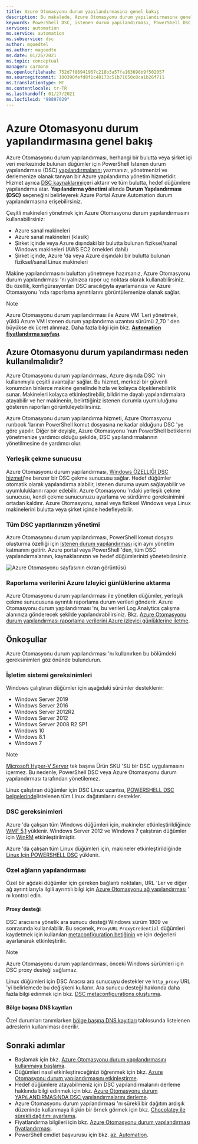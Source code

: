 ```yaml
---
title: Azure Otomasyonu durum yapılandırmasına genel bakış
description: Bu makalede, Azure Otomasyonu durum yapılandırmasına genel bakış sunulmaktadır.
keywords: PowerShell DSC, istenen durum yapılandırması, PowerShell DSC Azure
services: automation
ms.service: automation
ms.subservice: dsc
author: mgoedtel
ms.author: magoedte
ms.date: 01/26/2021
ms.topic: conceptual
manager: carmonm
ms.openlocfilehash: 752d7f86941967c218b3a57fa163698b9f502057
ms.sourcegitcommit: 100390fefd8f1c48173c51b71650c8ca1b26f711
ms.translationtype: MT
ms.contentlocale: tr-TR
ms.lasthandoff: 01/27/2021
ms.locfileid: "98897029"
---
```

# <a name="azure-automation-state-configuration-overview"></a>Azure Otomasyonu durum yapılandırmasına genel bakış

Azure Otomasyonu durum yapılandırması, herhangi bir bulutta veya şirket içi veri merkezinde bulunan düğümler için PowerShell Istenen durum yapılandırması (DSC) [yapılandırmalarını](/powershell/scripting/dsc/configurations/configurations) yazmanızı, yönetmenizi ve derlemenize olanak tanıyan bir Azure yapılandırma yönetim hizmetidir. Hizmet ayrıca [DSC kaynaklarını](/powershell/scripting/dsc/resources/resources)içeri aktarır ve tüm bulutta, hedef düğümlere yapılandırma atar. **Yapılandırma yönetimi** altında **Durum Yapılandırması (DSC)** seçeneğini belirleyerek Azure Portal Azure Automation durum yapılandırmasına erişebilirsiniz.

Çeşitli makineleri yönetmek için Azure Otomasyonu durum yapılandırmasını kullanabilirsiniz:

- Azure sanal makineleri
- Azure sanal makineleri (klasik)
- Şirket içinde veya Azure dışındaki bir bulutta bulunan fiziksel/sanal Windows makineleri (AWS EC2 örnekleri dahil)
- Şirket içinde, Azure 'da veya Azure dışındaki bir bulutta bulunan fiziksel/sanal Linux makineleri

Makine yapılandırmasını buluttan yönetmeye hazırsanız, Azure Otomasyonu durum yapılandırması 'nı yalnızca rapor uç noktası olarak kullanabilirsiniz. Bu özellik, konfigürasyonları DSC aracılığıyla ayarlamanıza ve Azure Otomasyonu 'nda raporlama ayrıntılarını görüntülemenize olanak sağlar.

> [!NOTE]
> Azure Otomasyonu durum yapılandırması ile Azure VM 'Leri yönetmek, yüklü Azure VM Istenen durum yapılandırma uzantısı sürümü 2,70 ' den büyükse ek ücret alınmaz. Daha fazla bilgi için bkz. [**Automation fiyatlandırma sayfası**](https://azure.microsoft.com/pricing/details/automation/).

## <a name="why-use-azure-automation-state-configuration"></a>Azure Otomasyonu durum yapılandırması neden kullanılmalıdır?

Azure Otomasyonu durum yapılandırması, Azure dışında DSC 'nin kullanımıyla çeşitli avantajlar sağlar. Bu hizmet, merkezi bir güvenli konumdan binlerce makine genelinde hızla ve kolayca ölçeklenebilirlik sunar. Makineleri kolayca etkinleştirebilir, bildirime dayalı yapılandırmalara atayabilir ve her makinenin, belirttiğiniz istenen durumla uyumluluğunu gösteren raporları görüntüleyebilirsiniz.

Azure Otomasyonu durum yapılandırma hizmeti, Azure Otomasyonu runbook 'larının PowerShell komut dosyasına ne kadar olduğunu DSC 'ye göre yapılır. Diğer bir deyişle, Azure Otomasyonu 'nun PowerShell betiklerini yönetmenize yardımcı olduğu şekilde, DSC yapılandırmalarının yönetilmesine de yardımcı olur.

### <a name="built-in-pull-server"></a>Yerleşik çekme sunucusu

Azure Otomasyonu durum yapılandırması, [Windows ÖZELLIĞI DSC hizmeti](/powershell/scripting/dsc/pull-server/pullserver)'ne benzer bir DSC çekme sunucusu sağlar. Hedef düğümler otomatik olarak yapılandırma alabilir, istenen duruma uyum sağlayabilir ve uyumluluklarını rapor edebilir. Azure Otomasyonu 'ndaki yerleşik çekme sunucusu, kendi çekme sunucunuzu ayarlama ve sürdürme gereksinimini ortadan kaldırır. Azure Otomasyonu, sanal veya fiziksel Windows veya Linux makinelerini bulutta veya şirket içinde hedefleyebilir.

### <a name="management-of-all-your-dsc-artifacts"></a>Tüm DSC yapıtlarınızın yönetimi

Azure Otomasyonu durum yapılandırması, PowerShell komut dosyası oluşturma özelliği için [Istenen durum yapılandırması](/powershell/scripting/dsc/overview/overview) için aynı yönetim katmanını getirir. Azure portal veya PowerShell 'den, tüm DSC yapılandırmalarının, kaynaklarınızın ve hedef düğümlerinizi yönetebilirsiniz.

![Azure Otomasyonu sayfasının ekran görüntüsü](./media/automation-dsc-overview/azure-automation-blade.png)

### <a name="import-of-reporting-data-into-azure-monitor-logs"></a>Raporlama verilerini Azure Izleyici günlüklerine aktarma

Azure Otomasyonu durum yapılandırması ile yönetilen düğümler, yerleşik çekme sunucusuna ayrıntılı raporlama durum verileri gönderir. Azure Otomasyonu durum yapılandırması 'nı, bu verileri Log Analytics çalışma alanınıza gönderecek şekilde yapılandırabilirsiniz. Bkz. [Azure Otomasyonu durum yapılandırması raporlama verilerini Azure izleyici günlüklerine iletme](automation-dsc-diagnostics.md).

## <a name="prerequisites"></a>Önkoşullar

Azure Otomasyonu durum yapılandırması 'nı kullanırken bu bölümdeki gereksinimleri göz önünde bulundurun.

### <a name="operating-system-requirements"></a>İşletim sistemi gereksinimleri

Windows çalıştıran düğümler için aşağıdaki sürümler desteklenir:

- Windows Server 2019
- Windows Server 2016
- Windows Server 2012R2
- Windows Server 2012
- Windows Server 2008 R2 SP1
- Windows 10
- Windows 8.1
- Windows 7

>[!NOTE]
>[Microsoft Hyper-V Server](/windows-server/virtualization/hyper-v/hyper-v-server-2016) tek başına Ürün SKU 'SU bir DSC uygulamasını içermez. Bu nedenle, PowerShell DSC veya Azure Otomasyonu durum yapılandırması tarafından yönetilemez.

Linux çalıştıran düğümler için DSC Linux uzantısı, [POWERSHELL DSC belgelerinde](/powershell/scripting/dsc/getting-started/lnxgettingstarted)listelenen tüm Linux dağıtımlarını destekler.

### <a name="dsc-requirements"></a>DSC gereksinimleri

Azure 'da çalışan tüm Windows düğümleri için, makineler etkinleştirildiğinde [WMF 5,1](/powershell/scripting/wmf/setup/install-configure) yüklenir. Windows Server 2012 ve Windows 7 çalıştıran düğümler için [WinRM](/powershell/scripting/dsc/troubleshooting/troubleshooting#winrm-dependency) etkinleştirilmiştir.

Azure 'da çalışan tüm Linux düğümleri için, makineler etkinleştirildiğinde [Linux Için POWERSHELL DSC](https://github.com/Microsoft/PowerShell-DSC-for-Linux) yüklenir.

### <a name="configuration-of-private-networks"></a><a name="network-planning"></a>Özel ağların yapılandırması

Özel bir ağdaki düğümler için gereken bağlantı noktaları, URL 'Ler ve diğer ağ ayrıntılarıyla ilgili ayrıntılı bilgi için [Azure Otomasyonu ağ yapılandırması](automation-network-configuration.md#hybrid-runbook-worker-and-state-configuration) ' nı kontrol edin.

#### <a name="proxy-support"></a>Proxy desteği

DSC aracısına yönelik ara sunucu desteği Windows sürüm 1809 ve sonrasında kullanılabilir. Bu seçenek, `ProxyURL` `ProxyCredential` düğümleri kaydetmek için kullanılan [metaconfiguration betiğinin](automation-dsc-onboarding.md#generate-dsc-metaconfigurations) ve için değerleri ayarlanarak etkinleştirilir.

>[!NOTE]
>Azure Otomasyonu durum yapılandırması, önceki Windows sürümleri için DSC proxy desteği sağlamaz.

Linux düğümleri için DSC Aracısı ara sunucuyu destekler ve `http_proxy` URL 'yi belirlemede bu değişkeni kullanır. Ara sunucu desteği hakkında daha fazla bilgi edinmek için bkz. [DSC metaconfigurations oluşturma](automation-dsc-onboarding.md#generate-dsc-metaconfigurations).

#### <a name="dns-records-per-region"></a>Bölge başına DNS kayıtları

Özel durumları tanımlarken [bölge başına DNS kayıtları](how-to/automation-region-dns-records.md) tablosunda listelenen adreslerin kullanılması önerilir.

## <a name="next-steps"></a>Sonraki adımlar

- Başlamak için bkz. [Azure Otomasyonu durum yapılandırmasını kullanmaya başlama](automation-dsc-getting-started.md).
- Düğümleri nasıl etkinleştireceğinizi öğrenmek için bkz. [Azure Otomasyonu durum yapılandırmasını etkinleştirme](automation-dsc-onboarding.md).
- Hedef düğümlere atayabilmeniz için DSC yapılandırmalarını derleme hakkında bilgi edinmek için bkz. [Azure Otomasyonu durum YAPıLANDıRMASıNDA DSC yapılandırmalarını derleme](automation-dsc-compile.md).
- Azure Otomasyonu durum yapılandırması 'nı sürekli bir dağıtım ardışık düzeninde kullanmaya ilişkin bir örnek görmek için bkz. [Chocolatey ile sürekli dağıtımı ayarlama](automation-dsc-cd-chocolatey.md).
- Fiyatlandırma bilgileri için bkz. [Azure Otomasyonu durum yapılandırması fiyatlandırması](https://azure.microsoft.com/pricing/details/automation/).
- PowerShell cmdlet başvurusu için bkz. [az. Automation](/powershell/module/az.automation).
